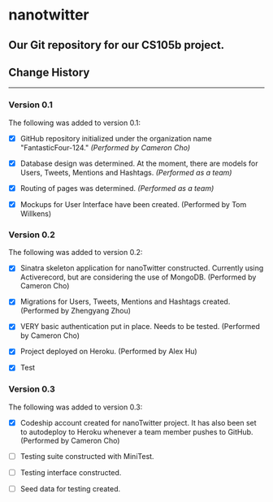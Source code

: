 # nanotwitter
Our Git repository for our CS105b project.
---------------


## Change History
---------------
### Version 0.1
The following was added to version 0.1:
- [x] GitHub repository initialized under the organization name "FantasticFour-124." *(Performed by Cameron Cho)*

- [x] Database design was determined. At the moment, there are models for Users, Tweets, Mentions and Hashtags. *(Performed as a team)*

- [x] Routing of pages was determined. *(Performed as a team)*

- [x] Mockups for User Interface have been created. (Performed by Tom Willkens)


### Version 0.2
The following was added to version 0.2:
- [x] Sinatra skeleton application for nanoTwitter constructed. Currently using Activerecord, but are considering the use of MongoDB. (Performed by Cameron Cho)

- [x] Migrations for Users, Tweets, Mentions and Hashtags created. (Performed by Zhengyang Zhou)

- [x] VERY basic authentication put in place. Needs to be tested. (Performed by Cameron Cho)

- [x] Project deployed on Heroku. (Performed by Alex Hu)

- [x] Test

### Version 0.3
The following was added to version 0.3:
- [x] Codeship account created for nanoTwitter project. It has also been set to autodeploy to Heroku whenever a team member pushes to GitHub. (Performed by Cameron Cho)

- [ ] Testing suite constructed with MiniTest.

- [ ] Testing interface constructed.

- [ ] Seed data for testing created.
